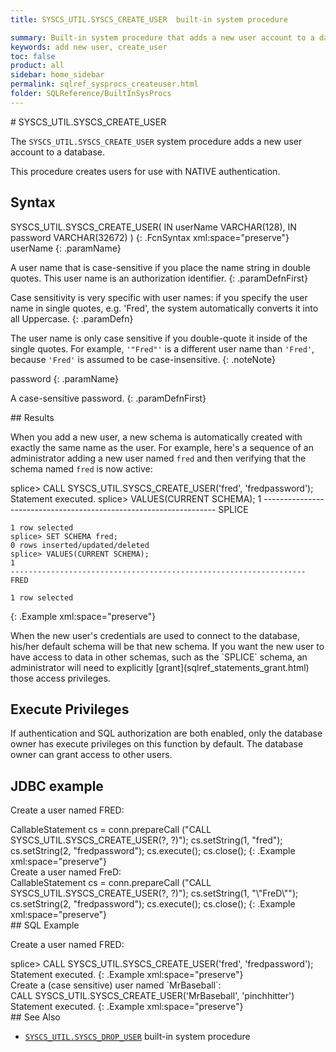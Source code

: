 ```yaml
---
title: SYSCS_UTIL.SYSCS_CREATE_USER  built-in system procedure

summary: Built-in system procedure that adds a new user account to a database.
keywords: add new user, create_user
toc: false
product: all
sidebar: home_sidebar
permalink: sqlref_sysprocs_createuser.html
folder: SQLReference/BuiltInSysProcs
---
```

<section>
<div class="TopicContent" data-swiftype-index="true" markdown="1">
# SYSCS_UTIL.SYSCS_CREATE_USER

The `SYSCS_UTIL.SYSCS_CREATE_USER` system procedure adds a new user
account to a database.

This procedure creates users for use with NATIVE authentication.

## Syntax

<div class="fcnWrapperWide" markdown="1">
    SYSCS_UTIL.SYSCS_CREATE_USER(
    		IN userName VARCHAR(128),
    		IN password VARCHAR(32672)
    		)
{: .FcnSyntax xml:space="preserve"}

</div>
<div class="paramList" markdown="1">
userName
{: .paramName}

A user name that is case-sensitive if you place the name string in
double quotes. This user name is an authorization identifier.
{: .paramDefnFirst}

Case sensitivity is very specific with user names: if you specify the
user name in single quotes, e.g. 'Fred', the system automatically
converts it into all Uppercase.
{: .paramDefn}

The user name is only case sensitive if you double-quote it inside of
the single quotes. For example, `'"Fred"'` is a different user name than
`'Fred'`, because `'Fred'` is assumed to be case-insensitive.
{: .noteNote}

password
{: .paramName}

A case-sensitive password.
{: .paramDefnFirst}

</div>
## Results

When you add a new user, a new schema is automatically created with
exactly the same name as the user. For example, here's a sequence of an
administrator adding a new user named `fred` and then verifying that the
schema named `fred` is now active:

<div class="preWrapper" markdown="1">
    splice> CALL SYSCS_UTIL.SYSCS_CREATE_USER('fred', 'fredpassword');
    Statement executed.
    splice> VALUES(CURRENT SCHEMA);
    1
    ------------------------------------------------------------------
    SPLICE

    1 row selected
    splice> SET SCHEMA fred;
    0 rows inserted/updated/deleted
    splice> VALUES(CURRENT SCHEMA);
    1
    ------------------------------------------------------------------
    FRED

    1 row selected
{: .Example xml:space="preserve"}

</div>
When the new user's credentials are used to connect to the database,
his/her default schema will be that new schema. If you want the new user
to have access to data in other schemas, such as the `SPLICE` schema, an
administrator will need to explicitly
[grant](sqlref_statements_grant.html) those access privileges.

## Execute Privileges

If authentication and SQL authorization are both enabled, only the
database owner has execute privileges on this function by default. The
database owner can grant access to other users.

## JDBC example

Create a user named FRED:

<div class="preWrapper" markdown="1">
    CallableStatement cs = conn.prepareCall
      ("CALL SYSCS_UTIL.SYSCS_CREATE_USER(?, ?)");
      cs.setString(1, "fred");
      cs.setString(2, "fredpassword");
      cs.execute();
      cs.close();
{: .Example xml:space="preserve"}

</div>
Create a user named FreD:

<div class="preWrapper" markdown="1">
    CallableStatement cs = conn.prepareCall
      ("CALL SYSCS_UTIL.SYSCS_CREATE_USER(?, ?)");
      cs.setString(1, "\"FreD\"");
      cs.setString(2, "fredpassword");
      cs.execute();
      cs.close();
{: .Example xml:space="preserve"}

</div>
## SQL Example

Create a user named FRED:

<div class="preWrapper" markdown="1">
    splice> CALL SYSCS_UTIL.SYSCS_CREATE_USER('fred', 'fredpassword');
    Statement executed.
{: .Example xml:space="preserve"}

</div>
Create a (case sensitive) user named `MrBaseball`:

<div class="preWrapper" markdown="1">
    CALL SYSCS_UTIL.SYSCS_CREATE_USER('MrBaseball', 'pinchhitter')
    Statement executed.
{: .Example xml:space="preserve"}

</div>
## See Also

* [`SYSCS_UTIL.SYSCS_DROP_USER`](sqlref_builtinfcns_user.html) built-in
  system procedure

</div>
</section>
